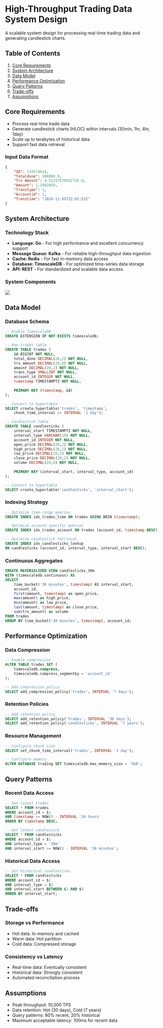 # High-Throughput Trading Data System Design
A scalable system design for processing real-time trading data and generating candlestick charts.

## Table of Contents
1. [Core Requirements](#core-requirements)
2. [System Architecture](#system-architecture)
3. [Data Model](#data-model)
4. [Performance Optimization](#performance-optimization)
5. [Query Patterns](#query-patterns)
6. [Trade-offs](#trade-offs)
7. [Assumptions](#assumptions)

## Core Requirements
- Process real-time trade data
- Generate candlestick charts (HLOC) within intervals (30min, 1hr, 4hr, 1day)
- Scale up to terabytes of historical data
- Support fast data retrieval

### Input Data Format
```json
{
    "ID": 110574616,
    "Totaldone": 500000.0,
    "Trx Amount": 4.5115767058272E-4,
    "Amount": 1.10826E9,
    "Transtype": 1,
    "Accountid": 1,
    "Transtime": "2024-11-05T22:02:53Z"
}
```

## System Architecture

### Technology Stack
- **Language: Go** - For high performance and excellent concurrency support
- **Message Queue: Kafka** - For reliable high-throughput data ingestion
- **Cache: Redis** - For fast in-memory data access
- **Database: TimescaleDB** - For optimized time-series data storage
- **API: REST** - For standardized and scalable data access

### System Components
[![](https://mermaid.ink/img/pako:eNp9VNtu2zAM_RXCzw2wrHnKw4DEbt0t3eI6QQJMDgbOpm2hthTI8oqi7r9XviXOZdWLKPEc8pAi9GaFMiJrasWZfAlTVBrWTiDArKL8myjcp_Bd7EsNrN0e8ZXUrkXUa-2wtcKIwEGNOxiNvlU_VstfFSzu2QLjZxxgF_e1H6qVVoR5BRuPbTDjEWouBXhKhlQUchh947WMBtakqGDusXkZx6TAkzLrwCSiQJzp7gJykQAb2OcVzLscc9RhWsHMZbMkUZSgPpEyc1vYw-PSrsB2mY0iyqjQPHwGlwSpM4LdEdY8J1iR4lRU4GxZXQVsFdcHFdfEr0wwTAhYb5zLdrZteJ8wG2mTowLfYT5FvLiGwpeufevVH3-2ZbWqIsSMnDkY5xVK3wWKGtLMdU9IR_eAe7QOhTSKwMYwpaO3Xr7T5rn9knNhOjpmjdVCd9exY_NA9lc2Tj9FTWrULZt8jhqbuuwJG0cXqMF7nJQyKP80ZNvTNqwt870yo9Y0zV7-9Fh_Q1H_qrsLuulu13UVpvwftS337QfWXVyhNjL_Nz9PJalXYO12PjtPd53jTiRc0K6fpJCErsdoiOymnhcmPzfF9xN0ibkcmIM868bKSeXII_PVvNXXgaVTyimwpsaMKMYy04EViHcDxVLL1asIralWJd1YSpZJ2h_KvfkvyOFo6sytaYxZYW73KH5L2Z_fPwBH_HXw?type=png)](https://mermaid.live/edit#pako:eNp9VNtu2zAM_RXCzw2wrHnKw4DEbt0t3eI6QQJMDgbOpm2hthTI8oqi7r9XviXOZdWLKPEc8pAi9GaFMiJrasWZfAlTVBrWTiDArKL8myjcp_Bd7EsNrN0e8ZXUrkXUa-2wtcKIwEGNOxiNvlU_VstfFSzu2QLjZxxgF_e1H6qVVoR5BRuPbTDjEWouBXhKhlQUchh947WMBtakqGDusXkZx6TAkzLrwCSiQJzp7gJykQAb2OcVzLscc9RhWsHMZbMkUZSgPpEyc1vYw-PSrsB2mY0iyqjQPHwGlwSpM4LdEdY8J1iR4lRU4GxZXQVsFdcHFdfEr0wwTAhYb5zLdrZteJ8wG2mTowLfYT5FvLiGwpeufevVH3-2ZbWqIsSMnDkY5xVK3wWKGtLMdU9IR_eAe7QOhTSKwMYwpaO3Xr7T5rn9knNhOjpmjdVCd9exY_NA9lc2Tj9FTWrULZt8jhqbuuwJG0cXqMF7nJQyKP80ZNvTNqwt870yo9Y0zV7-9Fh_Q1H_qrsLuulu13UVpvwftS337QfWXVyhNjL_Nz9PJalXYO12PjtPd53jTiRc0K6fpJCErsdoiOymnhcmPzfF9xN0ibkcmIM868bKSeXII_PVvNXXgaVTyimwpsaMKMYy04EViHcDxVLL1asIralWJd1YSpZJ2h_KvfkvyOFo6sytaYxZYW73KH5L2Z_fPwBH_HXw)

## Data Model

### Database Schema
```sql
-- Enable TimescaleDB
CREATE EXTENSION IF NOT EXISTS timescaledb;

-- Raw trades table
CREATE TABLE trades (
    id BIGINT NOT NULL,
    total_done DECIMAL(20,2) NOT NULL,
    trx_amount DECIMAL(20,8) NOT NULL,
    amount DECIMAL(20,2) NOT NULL,
    trans_type SMALLINT NOT NULL,
    account_id INTEGER NOT NULL,
    timestamp TIMESTAMPTZ NOT NULL,
    
    PRIMARY KEY (timestamp, id)
);

-- Convert to hypertable
SELECT create_hypertable('trades', 'timestamp', 
    chunk_time_interval => INTERVAL '1 day');

-- Candlestick table
CREATE TABLE candlesticks (
    interval_start TIMESTAMPTZ NOT NULL,
    interval_type VARCHAR(10) NOT NULL,
    account_id INTEGER NOT NULL,
    open_price DECIMAL(20,2) NOT NULL,
    high_price DECIMAL(20,2) NOT NULL,
    low_price DECIMAL(20,2) NOT NULL,
    close_price DECIMAL(20,2) NOT NULL,
    volume DECIMAL(20,8) NOT NULL,
    
    PRIMARY KEY (interval_start, interval_type, account_id)
);

-- Convert to hypertable
SELECT create_hypertable('candlesticks', 'interval_start');
```

### Indexing Strategy
```sql
-- Optimize time-range queries
CREATE INDEX idx_trades_time ON trades USING BRIN (timestamp);

-- Optimize account-specific queries
CREATE INDEX idx_trades_account ON trades (account_id, timestamp DESC);

-- Optimize candlestick retrieval
CREATE INDEX idx_candlesticks_lookup 
ON candlesticks (account_id, interval_type, interval_start DESC);
```

### Continuous Aggregates
```sql
CREATE MATERIALIZED VIEW candlesticks_30m
WITH (timescaledb.continuous) AS
SELECT 
    time_bucket('30 minutes', timestamp) AS interval_start,
    account_id,
    first(amount, timestamp) as open_price,
    max(amount) as high_price,
    min(amount) as low_price,
    last(amount, timestamp) as close_price,
    sum(trx_amount) as volume
FROM trades
GROUP BY time_bucket('30 minutes', timestamp), account_id;
```

## Performance Optimization

### Data Compression
```sql
-- Enable compression
ALTER TABLE trades SET (
    timescaledb.compress,
    timescaledb.compress_segmentby = 'account_id'
);

-- Add compression policy
SELECT add_compression_policy('trades', INTERVAL '7 days');
```

### Retention Policies
```sql
-- Add retention policy
SELECT add_retention_policy('trades', INTERVAL '30 days');
SELECT add_retention_policy('candlesticks', INTERVAL '7 years');
```

### Resource Management
```sql
-- Configure chunk size
SELECT set_chunk_time_interval('trades', INTERVAL '1 day');

-- Configure memory
ALTER DATABASE trading SET timescaledb.max_memory_size = '4GB';
```

## Query Patterns

### Recent Data Access
```sql
-- Get latest trades
SELECT * FROM trades
WHERE account_id = $1 
AND timestamp >= NOW() - INTERVAL '24 hours'
ORDER BY timestamp DESC;

-- Get latest candlestick
SELECT * FROM candlesticks
WHERE account_id = $1
AND interval_type = '30m'
AND interval_start >= NOW() - INTERVAL '30 minutes';
```

### Historical Data Access
```sql
-- Get historical candlesticks
SELECT * FROM candlesticks
WHERE account_id = $1
AND interval_type = $2
AND interval_start BETWEEN $3 AND $4
ORDER BY interval_start;
```

## Trade-offs

### Storage vs Performance
- Hot data: In-memory and cached
- Warm data: Hot partition
- Cold data: Compressed storage

### Consistency vs Latency
- Real-time data: Eventually consistent
- Historical data: Strongly consistent
- Automated reconciliation process

## Assumptions
- Peak throughput: 10,000 TPS
- Data retention: Hot (30 days), Cold (7 years)
- Query patterns: 80% recent, 20% historical
- Maximum acceptable latency: 100ms for recent data

